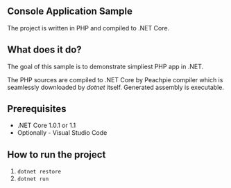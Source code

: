 ## Console Application Sample

The project is written in PHP and compiled to .NET Core.

## What does it do?

The goal of this sample is to demonstrate simpliest PHP app in .NET.

The PHP sources are compiled to .NET Core by Peachpie compiler which is seamlessly downloaded by *dotnet* itself. Generated assembly is executable.

## Prerequisites

- .NET Core 1.0.1 or 1.1
- Optionally - Visual Studio Code 

## How to run the project

1. `dotnet restore`
2. `dotnet run`
